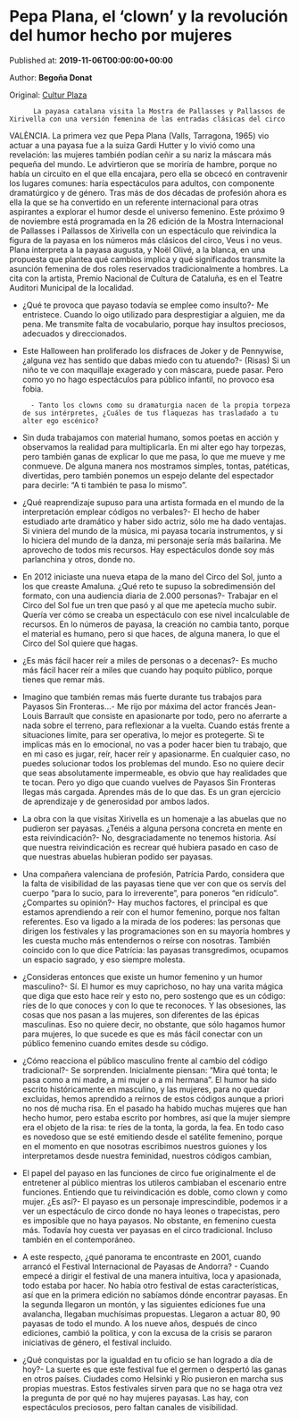 
# Pepa Plana, el ‘clown’ y la revolución del humor hecho por mujeres

Published at: **2019-11-06T00:00:00+00:00**

Author: **Begoña Donat**

Original: [Cultur Plaza](https://valenciaplaza.com/pepa-plana-el-clown-y-la-revolucion-del-humor-hecho-por-mujeres)


        
          La payasa catalana visita la Mostra de Pallasses y Pallassos de Xirivella con una versión femenina de las entradas clásicas del circo
        
      
VALÈNCIA. La primera vez que Pepa Plana (Valls, Tarragona, 1965) vio actuar a una payasa fue a la suiza Gardi Hutter y lo vivió como una revelación: las mujeres también podían ceñir a su nariz la máscara más pequeña del mundo. Le advirtieron que se moriría de hambre, porque no había un circuito en el que ella encajara, pero ella se obcecó en contravenir los lugares comunes: haría espectáculos para adultos, con componente dramatúrgico y de género. Tras más de dos décadas de profesión ahora es ella la que se ha convertido en un referente internacional para otras aspirantes a explorar el humor desde el universo femenino.
Este próximo 9 de noviembre está programada en la 26 edición de la Mostra Internacional de Pallasses i Pallassos de Xirivella con un espectáculo que reivindica la figura de la payasa en los números más clásicos del circo, Veus i no veus. Plana interpreta a la payasa augusta, y Noël Olivé, a la blanca, en una propuesta que plantea qué cambios implica y qué significados transmite la asunción femenina de dos roles reservados tradicionalmente a hombres. La cita con la artista, Premio Nacional de Cultura de Cataluña, es en el Teatre Auditori Municipal de la localidad. 
- ¿Qué te provoca que payaso todavía se emplee como insulto?- Me entristece. Cuando lo oigo utilizado para desprestigiar a alguien, me da pena. Me transmite falta de vocabulario, porque hay insultos preciosos, adecuados y direccionados.
- Este Halloween han proliferado los disfraces de Joker y de Pennywise, ¿alguna vez has sentido que dabas miedo con tu atuendo?- (Risas) Si un niño te ve con maquillaje exagerado y con máscara, puede pasar. Pero como yo no hago espectáculos para público infantil, no provoco esa fobia.

        - Tanto los clowns como su dramaturgia nacen de la propia torpeza de sus intérpretes, ¿Cuáles de tus flaquezas has trasladado a tu alter ego escénico?
      
- Sin duda trabajamos con material humano, somos poetas en acción y observamos la realidad para multiplicarla. En mi alter ego hay torpezas, pero también ganas de explicar lo que me pasa, lo que me mueve y me conmueve. De alguna manera nos mostramos simples, tontas, patéticas, divertidas, pero también ponemos un espejo delante del espectador para decirle: “A ti también te pasa lo mismo”.
- ¿Qué reaprendizaje supuso para una artista formada en el mundo de la interpretación emplear códigos no verbales?- El hecho de haber estudiado arte dramático y haber sido actriz, sólo me ha dado ventajas. Si viniera del mundo de la música, mi payasa tocaría instrumentos, y si lo hiciera del mundo de la danza, mi personaje sería más bailarina. Me aprovecho de todos mis recursos. Hay espectáculos donde soy más parlanchina y otros, donde no.
- En 2012 iniciaste una nueva etapa de la mano del Circo del Sol, junto a los que creaste Amaluna. ¿Qué reto te supuso la sobredimensión del formato, con una audiencia diaria de 2.000 personas?- Trabajar en el Circo del Sol fue un tren que pasó y al que me apetecía mucho subir. Quería ver cómo se creaba un espectáculo con ese nivel incalculable de recursos. En lo números de payasa, la creación no cambia tanto, porque el material es humano, pero si que haces, de alguna manera, lo que el Circo del Sol quiere que hagas.
- ¿Es más fácil hacer reír a miles de personas o a decenas?- Es mucho más fácil hacer reír a miles que cuando hay poquito público, porque tienes que remar más. 
- Imagino que también remas más fuerte durante tus trabajos para Payasos Sin Fronteras…- Me rijo por máxima del actor francés Jean-Louis Barrault que consiste en apasionarte por todo, pero no aferrarte a nada sobre el terreno, para reflexionar a la vuelta. Cuando estás frente a situaciones límite, para ser operativa, lo mejor es protegerte. Si te implicas más en lo emocional, no vas a poder hacer bien tu trabajo, que en mi caso es jugar, reír, hacer reír y apasionarme. En cualquier caso, no puedes solucionar todos los problemas del mundo. Eso no quiere decir que seas absolutamente impermeable, es obvio que hay realidades que te tocan. Pero yo digo que cuando vuelves de Payasos Sin Fronteras llegas más cargada. Aprendes más de lo que das. Es un gran ejercicio de aprendizaje y de generosidad por ambos lados.
- La obra con la que visitas Xirivella es un homenaje a las abuelas que no pudieron ser payasas. ¿Tenéis a alguna persona concreta en mente en esta reivindicación?- No, desgraciadamente no tenemos historia. Así que nuestra reivindicación es recrear qué hubiera pasado en caso de que nuestras abuelas hubieran podido ser payasas.
- Una compañera valenciana de profesión, Patrícia Pardo, considera que la falta de visibilidad de las payasas tiene que ver con que os servís del cuerpo “para lo sucio, para lo irreverente”, para poneros “en ridículo”. ¿Compartes su opinión?- Hay muchos factores, el principal es que estamos aprendiendo a reír con el humor femenino, porque nos faltan referentes. Eso va ligado a la mirada de los poderes: las personas que dirigen los festivales y las programaciones son en su mayoría hombres y les cuesta mucho más entendernos o reírse con nosotras. También coincido con lo que dice Patrícia: las payasas transgredimos, ocupamos un espacio sagrado, y eso siempre molesta. 
- ¿Consideras entonces que existe un humor femenino y un humor masculino?- Sí. El humor es muy caprichoso, no hay una varita mágica que diga que esto hace reír y esto no, pero sostengo que es un código: ríes de lo que conoces y con lo que te reconoces. Y las obsesiones, las cosas que nos pasan a las mujeres, son diferentes de las épicas masculinas. Eso no quiere decir, no obstante, que sólo hagamos humor para mujeres, lo que sucede es que es más fácil conectar con un público femenino cuando emites desde su código. 
- ¿Cómo reacciona el público masculino frente al cambio del código tradicional?- Se sorprenden. Inicialmente piensan: “Mira qué tonta; le pasa como a mi madre, a mi mujer o a mi hermana”. El humor ha sido escrito históricamente en masculino, y las mujeres, para no quedar excluidas, hemos aprendido a reírnos de estos códigos aunque a priori no nos dé mucha risa. En el pasado ha habido muchas mujeres que han hecho humor, pero estaba escrito por hombres, así que la mujer siempre era el objeto de la risa: te ríes de la tonta, la gorda, la fea. En todo caso es novedoso que se esté emitiendo desde el satélite femenino, porque en el momento en que nosotras escribimos nuestros guiones y los interpretamos desde nuestra feminidad, nuestros códigos cambian,
- El papel del payaso en las funciones de circo fue originalmente el de entretener al público mientras los utileros cambiaban el escenario entre funciones. Entiendo que tu reivindicación es doble, como clown y como mujer. ¿Es así?- El payaso es un personaje imprescindible, podemos ir a ver un espectáculo de circo donde no haya leones o trapecistas, pero es imposible que no haya payasos. No obstante, en femenino cuesta más. Todavía hoy cuesta ver payasas en el circo tradicional. Incluso también en el contemporáneo. 
- A este respecto, ¿qué panorama te encontraste en 2001, cuando arrancó el Festival Internacional de Payasas de Andorra? - Cuando empecé a dirigir el festival de una manera intuitiva, loca y apasionada, todo estaba por hacer. No había otro festival de estas características, así que en la primera edición no sabíamos dónde encontrar payasas. En la segunda llegaron un montón, y las siguientes ediciones fue una avalancha, llegaban muchísimas propuestas. Llegaron a actuar 80, 90 payasas de todo el mundo. A los nueve años, después de cinco ediciones, cambió la política, y con la excusa de la crisis se pararon iniciativas de género, el festival incluido.
- ¿Qué conquistas por la igualdad en tu oficio se han logrado a día de hoy?- La suerte es que este festival fue el germen o despertó las ganas en otros países. Ciudades como Helsinki y Río pusieron en marcha sus propias muestras. Estos festivales sirven para que no se haga otra vez la pregunta de por qué no hay mujeres payasas. Las hay, con espectáculos preciosos, pero faltan canales de visibilidad.
